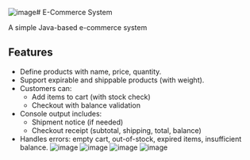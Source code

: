 ![image](https://github.com/user-attachments/assets/843f5000-0220-4844-a411-fdaa44642cdb)# E-Commerce System

A simple Java-based e-commerce system
## Features

- Define products with name, price, quantity.
- Support expirable and shippable products (with weight).
- Customers can:
  - Add items to cart (with stock check)
  - Checkout with balance validation
- Console output includes:
  - Shipment notice (if needed)
  - Checkout receipt (subtotal, shipping, total, balance)
- Handles errors: empty cart, out-of-stock, expired items, insufficient balance.
![image](https://github.com/user-attachments/assets/74c74bb3-c6bf-4467-97eb-4d437edfaf57)
![image](https://github.com/user-attachments/assets/ec1a295e-32ea-4569-b9bb-a937012d0ad4)
![image](https://github.com/user-attachments/assets/9b2b18c7-21ee-459b-a70c-073441dfdc62)
![image](https://github.com/user-attachments/assets/839e0142-47b6-4b02-b89b-64befc3dfa84)

